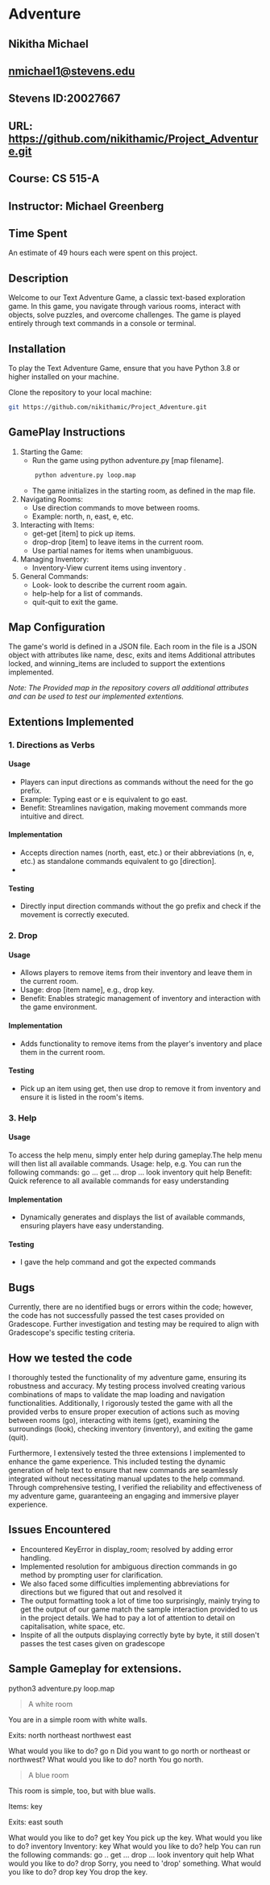 # Adventure

## Nikitha Michael
## nmichael1@stevens.edu
## Stevens ID:20027667
## URL: https://github.com/nikithamic/Project_Adventure.git
## Course: CS 515-A
## Instructor: Michael Greenberg


## Time Spent 
An estimate of 49 hours each were spent on this project.

## Description

Welcome to our Text Adventure Game, a classic text-based exploration game. In this game, you navigate through various rooms, interact with objects, solve puzzles, and overcome challenges. The game is played entirely through text commands in a console or terminal.


## Installation

To play the Text Adventure Game, ensure that you have Python 3.8 or higher installed on your machine.

Clone the repository to your local machine:

```zsh
git https://github.com/nikithamic/Project_Adventure.git
```

## GamePlay Instructions

1. Starting the Game:
   * Run the game using python adventure.py [map filename].
    ```zsh
        python adventure.py loop.map
    ```
   * The game initializes in the starting room, as defined in the map file.
2. Navigating Rooms:
   * Use direction commands to move between rooms.
   * Example: north, n, east, e, etc.
3. Interacting with Items:
   * get-get [item] to pick up items.
   * drop-drop [item] to leave items in the current room.
   * Use partial names for items when unambiguous.
4. Managing Inventory:
   * Inventory-View current items using inventory .
5. General Commands:
   * Look- look to describe the current room again.
   * help-help for a list of commands.
   * quit-quit to exit the game.
   
## Map Configuration
The game's world is defined in a JSON file.
Each room in the file is a JSON object with attributes like name, desc, exits and items
Additional attributes locked, and winning_items are included to support the extentions implemented.

*Note: The Provided map in the repository covers all additional attributes and can be used to test our implemented extentions.*

## Extentions Implemented

### 1. Directions as Verbs

#### Usage
* Players can input directions as commands without the need for the go prefix.
* Example: Typing east or e is equivalent to go east.
* Benefit: Streamlines navigation, making movement commands more intuitive and direct.
  
#### Implementation
* Accepts direction names (north, east, etc.) or their abbreviations (n, e, etc.) as standalone commands equivalent to go [direction].
* 
#### Testing
* Directly input direction commands without the go prefix and check if the movement is correctly executed.

### 2. Drop

#### Usage
* Allows players to remove items from their inventory and leave them in the current room.
* Usage: drop [item name], e.g., drop key.
* Benefit: Enables strategic management of inventory and interaction with the game environment.

#### Implementation

* Adds functionality to remove items from the player's inventory and place them in the current room.

#### Testing

* Pick up an item using get, then use drop to remove it from inventory and ensure it is listed in the room's items.
  
### 3. Help 

#### Usage 
To access the help menu, simply enter help during gameplay.The help menu will then list all available commands.
Usage: help, e.g. You can run the following commands:
  go ...
  get ...
  drop ...
  look
  inventory
  quit
  help
Benefit: Quick reference to all available commands for easy understanding

#### Implementation

* Dynamically generates and displays the list of available commands, ensuring players have easy understanding.

#### Testing

* I gave the help command and got the expected commands

## Bugs 

Currently, there are no identified bugs or errors within the code; however, the code has not successfully passed the test cases provided on Gradescope. Further investigation and testing may be required to align with Gradescope's specific testing criteria. 

## How we tested the code

I thoroughly tested the functionality of my adventure game, ensuring its robustness and accuracy. My testing process involved creating various combinations of maps to validate the map loading and navigation functionalities. Additionally, I rigorously tested the game with all the provided verbs to ensure proper execution of actions such as moving between rooms (go), interacting with items (get), examining the surroundings (look), checking inventory (inventory), and exiting the game (quit).

Furthermore, I extensively tested the three extensions I implemented to enhance the game experience. This included testing the dynamic generation of help text to ensure that new commands are seamlessly integrated without necessitating manual updates to the help command. Through comprehensive testing, I verified the reliability and effectiveness of my adventure game, guaranteeing an engaging and immersive player experience.


## Issues Encountered

  * Encountered KeyError in display_room; resolved by adding error handling. 
  * Implemented resolution for ambiguous direction commands in go method by prompting user for clarification.
  * We also faced some difficulties implementing abbreviations for directions but we figured that out and resolved it
  * The output formatting took a lot of time too surprisingly, mainly trying to get the output of our game match the sample interaction provided to us in the project details. We had to pay a lot of attention to detail on capitalisation, white space, etc.
  * Inspite of all the outputs displaying correctly byte by byte, it still dosen't passes the test cases given on gradescope

## Sample Gameplay for extensions.

 python3 adventure.py loop.map
> A white room

You are in a simple room with white walls.

Exits: north northeast northwest east

What would you like to do? go n
Did you want to go north or northeast or northwest?
What would you like to do? north
You go north.

> A blue room

This room is simple, too, but with blue walls.

Items: key

Exits: east south

What would you like to do? get key
You pick up the key.
What would you like to do? inventory
Inventory:
key
What would you like to do? help
You can run the following commands:
go ..
get ...
drop ...
look
inventory
quit
help
What would you like to do? drop
Sorry, you need to 'drop' something.
What would you like to do? drop key
You drop the key.
